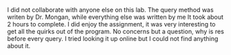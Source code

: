 
I did not collaborate with anyone else on this lab.
The query method was writen by Dr. Mongan, while everything else was written by me
It took about 2 hours to complete.
I did enjoy the assignment, it was very interesting to get all the quirks out of the 
program.
No concerns but a question, why is res before every query. I tried looking it up
online but I could not find anything about it.